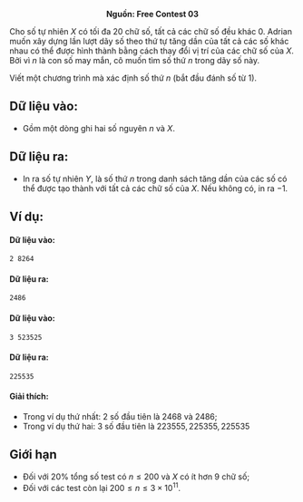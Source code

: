 **<center>Nguồn:  Free Contest 03</center>**

Cho số tự nhiên $X$ có tối đa $20$ chữ số, tất cả các chữ số đều khác $0$. Adrian muốn xây dựng lần lượt dãy số theo thứ tự tăng dần của tất cả các số khác nhau có thể được hình thành bằng cách thay đổi vị trí của các chữ số của $X$. Bởi vì $n$ là con số may mắn, cô muốn tìm số thứ $n$ trong dãy số này.

Viết một chương trình mà xác định số thứ $n$ (bắt đầu đánh số từ $1$).

## Dữ liệu vào:
- Gồm một dòng ghi hai số nguyên $n$ và $X$.

## Dữ liệu ra:
- In ra số tự nhiên $Y$, là số thứ $n$ trong danh sách tăng dần của các số có thể được tạo thành với tất cả các chữ số của $X$. Nếu không có, in ra $-1$.

## Ví dụ:
#### Dữ liệu vào:
```
2 8264
```

#### Dữ liệu ra:
```
2486
```

#### Dữ liệu vào:
```
3 523525
```

#### Dữ liệu ra:
```
225535
```

#### Giải thích:
- Trong ví dụ thứ nhất: $2$ số đầu tiên là $2468$ và $2486$;
- Trong ví dụ thứ hai: $3$ số đầu tiên là $223555, 225355, 225535$

## Giới hạn
- Đối với $20\%$ tổng số test có $n ≤ 200$ và $X$ có ít hơn $9$ chữ số;
- Đối với các test còn lại $200 ≤ n ≤ 3×10^{11}$.